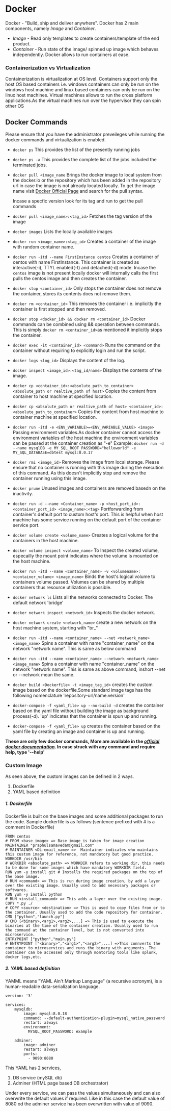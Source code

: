# Docker
Docker - "Build, ship and deliver anywhere". 
Docker has 2 main components, namely _Image_ and _Container_.
+ _Image_ - Read only templates to create containers/template of the end product.
+ _Container_ - Run state of the image/ spinned up image which behaves independently.
Docker allows to run containers at ease. 

### Containerization vs Virtualization
Containerization is virtualization at OS level. Containers support only the host OS based containers i.e. 
windows containers can only be run on the windows host machine and linux based containers can only be run on the linux host machines.
Virtual machines allows to run the cross platform applications.As the virtual machines run over the hypervisor they can spin other OS 

## Docker Commands
Please ensure that you have the administrator preveileges while running the docker commands and virtualization is enabled.
* `docker ps`
This provides the list of the presently running jobs
* `docker ps -a`
This provides the complete list of the jobs included the terminated jobs.
* `docker pull <image_name` Brings the docker image to local system from the docker.io or the repository which has been added in the repository url in case the image is not already located locally.
To get the image name visit [Docker Official Page](https://hub.docker.com/) and search for the pull syntax.
    
    Incase a specfic version look for its tag and run to get the pull commands
* `docker pull <image_name>:<tag_id>` Fetches the tag version of the image
* `docker images` Lists the locally available images
* `docker run <image_name>:<tag_id>`  Creates a container of the image with random container name.
* `docker run -itd --name FirstInstance centos` Creates a container of centos with name FirstInstance. This container is created as interactive(-i), TTYL enabled(-t) and detached(-d) mode. Incase the `centos` image is not present locally docker will internally calls the first pulls the centos image and then creates the container.
* `docker stop <container_id>` Only stops the container does not remove the container, stores its contents does not remove them. 
* `docker rm <container_id>` This removes the container i.e. implicitly the container is first stopped and then removed. 
* `docker stop <docker_id> && docker rm <container_id>` Docker commands can be combined using && operation between commands. This is simply `docker rm <container_id>`as mentioned it implicitly stops the container.
* `docker exec -it <container_id> <command>` Runs the command on the container without requiring to explicitly login and run the script.
* `docker logs <log_id>` Displays the content of the log. 
* `docker inspect <image_id>:<tag_id/name>` Displays the contents of the image. 
* `docker cp <container_id>:<absolute_path_to_container> <absolute_path or realtive_path of host>` Copies the content from container to host machine at specified location.
* `docker cp <absolute_path or realtive_path of host> <container_id>:<absolute_path_to_container>` Copies the content from host machine to container machine at specified location.
* `docker run -itd -e <ENV_VARIABLE>=<ENV_VARIABLE_VALUE> <image>` Passing environment variables.As docker container cannot access the environment variables of the host machine the environment variables can be passed at the container creation as "-e"
Example: `docker run -d --name mysqlDB -e MY_SQL_ROOT_PASSWORD="helloworld" -e MY_SQL_DATABASE=dbtest mysql:8.0.17`
* `docker rmi <image_id>` Removes the image from local storage. Please ensure that no container is running with this image during the execution of this command. As this doesn't implicitly stop and remove the container running using this image.
* `docker prune` Unused images and containers are removed basedn on the inactivity.
* `docker run -d --name <Container_name> -p <host_port_id>:<container_port_id> <image_name>:<tag>` Portforwarding from container's default port to custom host's port. This is helpful when host machine has some service running on the default port of the container service port.
* `docker volume create <volume_name>` Creates a logical volume for the containers in the host machine.
* `docker volume inspect <volume_name>` To Inspect the created volume, especailly the mount point indicates where the volume is mounted on the host machine.
* `docker run -itd --name <container_name> -v <volumename>:<container_volume> <image_name>` Binds the host's logical volume to containers volume passed. Volumes can be shared by multiple containers thus resource utilization is possible.
* `docker network ls` Lists all the networks connected to Docker. The default network 'bridge'
* `docker network inspect <network_id>` Inspects the docker network. 
* `docker network create <network_name>` create a new network on the host machine system, starting with "br_"
* `docker run -itd --name <container_name> --net <network_name> <image_name>` Spins a container with name "container_name" on the network "network name". This is same as below command
* `docker run -itd --name <container_name> --network <network_name> <image_name>` Spins a container with name "container_name" on the network "network name". This is same as above command, inshort --net or --network mean the same.
* `docker build <Dockerfile> -t <image_tag_id>` creates the custom image based on the dockerfile.Some standard image tags has the following nomenclature 'repository-url/name:version' 
* `docker-compose -f <yaml_file> up --no-build -d` creates the container based on the yaml file without building the image as background process(*-d*). 'up' indicates that the container is spun up and running.
* `docker-compose -f <yaml_file> up` creates the container based on the yaml file by creating an image and container is up and running.

**These are only few docker commands, More are available in the _[official docker documentation](https://docs.docker.com/)_. In case struck with any command and require help, type '--help'**

### Custom Image
As seen above, the custom images can be defined in 2 ways. 
1. Dockerfile
2. YAML based definition

##### 1.  Dockerfile
Dockerfile is built on the base images and some additional packages to run the code. Sample dockerfile is as follows:(sentence prefixed with # is a comment in Dockerfile)
```
FROM centos                 
# FROM <base_image> => Base image is taken for image creation
MAINTAINER "praphulsamavedam@gmail.com"  
# MAINTAINER <DL-email_name> =>  Maintainer indicates who maintains this custom image for reference, not mandatory but good practice.
WORKDIR /usr/bin 
# WORKDIR <absolute_path> => WORKDIR refers to working dir, this needs to be done for some images which have mandatory WORKDIR field.
RUN yum -y install git # Installs the required packages on the top of the base image. 
# RUN <command> => This is run during image creation, by add a layer over the existing image. Usually used to add necessary packages or softwares.
RUN yum -y install python 
# RUN <install_command> => This adds a layer over the existing image. 
COPY *.py ./
# COPY <source> <destination> => This is used to copy files from or to the container. Usually used to add the code repository for container.
CMD ["python","launch.py"]
# CMD [<binary>,<arg1>,<arg2>,...] => This is used to execute the binaries at the time of the container creation. Usually used to run the command at the container level, but is not converted into microservice.
ENTRYPOINT ["python","main.py"]
# ENTRYPOINT ["<binary>","<arg1>","<arg2>",...] =>This connverts the container to microservices and runs the binary with arguments. The container can be accessed only through montoring tools like splunk, docker logs,etc.
```

##### 2.  YAML based definition
YAMML means "YAML Ain't Markup Language" (a recursive acronym), is a human-readable data-serialization language. 
```
version: '3'

services:
    mysqldb:
        image: mysql:8.0.18
        command: --default-authentication-plugin=mysql_native_password
        restart: always
        environment:
          MYSQL_ROOT_PASSWORD: example
    
    adminer:
        image: adminer
        restart: always
        ports:
          - 9090:8080
```
This YAML has 2 services,    
1. DB service (mySQL db)
2. Adminer (HTML page based DB orchestrator)

Under every service, we can pass the values simultaneously and can also overwrite the default values if required. Like in this case the default value of 8080 od the adminer service has been overwritten with value of 9090. 
